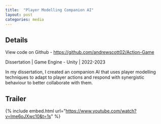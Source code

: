 ```yaml
---
title:  "Player Modelling Companion AI"
layout: post
categories: media
---
```


## Details

View code on Github - https://github.com/andrewscott02/Action-Game

Dissertation | Game Engine - Unity | 2022-2023

<p>
  In my dissertation, I created an companion AI that uses player modelling techniques to adapt to player actions and respond with synergistic behaviour to better collaborate with them.
</p>

## Trailer

{% include embed.html url="https://www.youtube.com/watch?v=lme6oJXwc10&t=1s" %}
